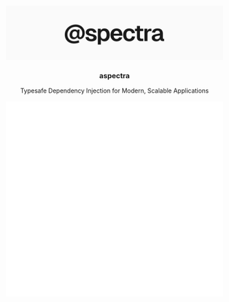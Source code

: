 <div align='center'>
  <img src='../../assets/banner.svg' alt='banner' width='600'>
</div>

<div align='center'>
  <h3>aspectra</h3>
</div>

<div align='center'>
  Typesafe Dependency Injection for Modern, Scalable Applications
</div>

<br />

<div align='center'>
  <img src='../../assets/codeblock.svg' alt='codeblock'>
</div>
